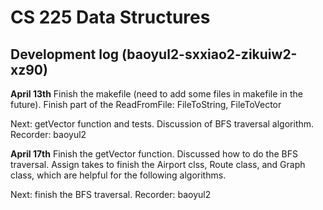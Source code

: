 # CS 225 Data Structures
## Development log (baoyul2-sxxiao2-zikuiw2-xz90)

**April 13th**
Finish the makefile (need to add some files in makefile in the future).
Finish part of the ReadFromFile: FileToString, FileToVector

Next: getVector function and tests. Discussion of BFS traversal algorithm.
Recorder: baoyul2

**April 17th**
Finish the getVector function. Discussed how to do the BFS traversal. 
Assign takes to finish the Airport clss, Route class, and Graph class, which are helpful for the following algorithms. 

Next: finish the BFS traversal. 
Recorder: baoyul2